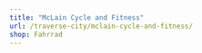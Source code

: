 ```yaml
---
title: "McLain Cycle and Fitness"
url: /traverse-city/mclain-cycle-and-fitness/
shop: Fahrrad
---
```

